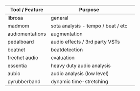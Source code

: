 
| Tool / Feature  | Purpose                            |     |
| --------------- | ---------------------------------- | --- |
| librosa         | general                            |     |
| madmom          | sota analysis - tempo / beat / etc |     |
| audiomentations | augmentation                       |     |
| pedalboard      | audio effects / 3rd party VSTs     |     |
| beatnet         | beatdetection                      |     |
| frechet audio   | evaluation                         |     |
| essentia        | heavy duty audio analysis          |     |
| aubio           | audio analysis (low level)         |     |
| pyrubberband    | dynamic time-stretching            |     |
